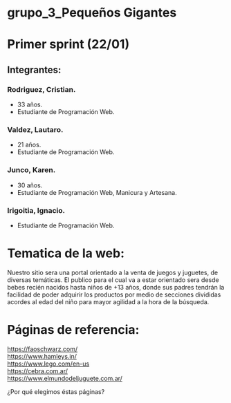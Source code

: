 # grupo_3_Pequeños Gigantes

# Primer sprint (22/01)

## Integrantes:

### Rodriguez, Cristian.
- 33 años.
- Estudiante de Programación Web.

### Valdez, Lautaro.
- 21 años.
- Estudiante de Programación Web.

### Junco, Karen.
- 30 años.
- Estudiante de Programación Web, Manicura y Artesana.

### Irigoitia, Ignacio.

- Estudiante de Programación Web.

# Tematica de la web:

Nuestro sitio sera una portal orientado a la venta de juegos y juguetes, de diversas temáticas.
El publico para el cual va a estar orientado sera desde bebes recién nacidos hasta niños de +13 años, donde sus padres tendrán la facilidad de poder adquirir los productos
por medio de secciones divididas acordes al edad del niño para mayor agilidad a la hora de la búsqueda.


# Páginas de referencia:

https://faoschwarz.com/<br>
https://www.hamleys.in/<br>
https://www.lego.com/en-us<br>
https://cebra.com.ar/<br>
https://www.elmundodeljuguete.com.ar/<br>



¿Por qué elegimos éstas páginas?

